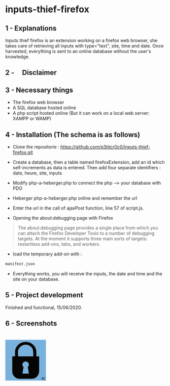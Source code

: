 # inputs-thief-firefox

## 1 - Explanations

Inputs thief firefox is an extension working on a firefox web browser, she takes care of retrieving all inputs with type="text", site, time and date. Once harvested, everything is sent to an online database without the user's knowledge.

## 2 - <img src="https://www.reed-sensor.com/wp-content/uploads/icon_disclaimer.jpg" width="15" height="15"> Disclaimer <img src="https://www.reed-sensor.com/wp-content/uploads/icon_disclaimer.jpg" width="15" height="15">



## 3 - Necessary things

* The firefox web browser
* A SQL database hosted online
* A php script hosted online
(But it can work on a local web server: XAMPP or WAMP)

## 4 - Installation (The schema is as follows)

* Clone the repositorie : https://github.com/p3titcr0c0/inputs-thief-firefox.git

* Create a database, then a table named firefoxExtension, add an id which self-increments as data is entered. Then add four separate identifiers : date, heure, site, inputs

* Modify php-a-heberger.php to connect the php --> your database with PDO

* Heberger php-a-heberger.php online and remember the url

* Enter the url in the call of ajaxPost function, line 57 of script.js.

* Opening the about:debugging page with Firefox

> The about:debugging page provides a single place from which you can attach the Firefox Developer Tools to a number of debugging targets. At the moment it supports three main sorts of targets: restartless add-ons, tabs, and workers.

* load the temporary add-on with :
```bash
manifest.json
```

* Everything works, you will receive the inputs, the date and time and the site on your database.

## 5 - Project development

Finished and functional, 15/06/2020.

## 6 - Screenshots

#  ![demo](./logo.png)
